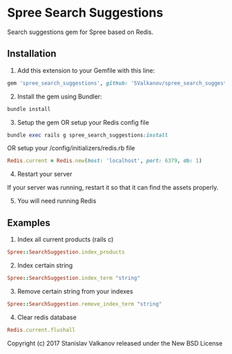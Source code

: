 Spree Search Suggestions
======================

Search suggestions gem for Spree based on Redis.

## Installation

1. Add this extension to your Gemfile with this line:
  ```ruby
  gem 'spree_search_suggestions', github: 'SValkanov/spree_search_suggestions', branch: '3-1-stable'
  ```

2. Install the gem using Bundler:
  ```ruby
  bundle install
  ```

3. Setup the gem OR setup your Redis config file
  ```ruby
  bundle exec rails g spree_search_suggestions:install
  ```

  OR setup your /config/initializers/redis.rb file
  ```ruby
  Redis.current = Redis.new(host: 'localhost', port: 6379, db: 1)
  ```

4. Restart your server

  If your server was running, restart it so that it can find the assets properly.

5. You will need running Redis

## Examples

1. Index all current products (rails c)
  ```ruby
  Spree::SearchSuggestion.index_products
  ```

2. Index certain string
  ```ruby
  Spree::SearchSuggestion.index_term "string"
  ```

3. Remove certain string from your indexes
  ```ruby
  Spree::SearchSuggestion.remove_index_term "string"
  ```

4. Clear redis database
  ```ruby
  Redis.current.flushall
  ```

Copyright (c) 2017 Stanislav Valkanov released under the New BSD License
